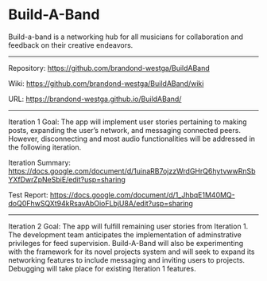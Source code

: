 # Build-A-Band
Build-a-band is a networking hub for all musicians for 
collaboration and feedback on their creative endeavors.
***
Repository: https://github.com/brandond-westga/BuildABand

Wiki: https://github.com/brandond-westga/BuildABand/wiki

URL: https://brandond-westga.github.io/BuildABand/
***
Iteration 1 Goal:
The app will implement user stories pertaining to making posts, 
expanding the user’s network, and messaging connected peers. 
However, disconnecting and most audio functionalities will 
be addressed in the following iteration.

Iteration Summary: https://docs.google.com/document/d/1uinaRB7ojzzWrdGHrQ6hytvwwRnSbYXfDwrZpNeSbiE/edit?usp=sharing

Test Report: https://docs.google.com/document/d/1_JhbqE1M40MQ-doQ0FhwSQXt94kRsavAbOioFLbjU8A/edit?usp=sharing
***
Iteration 2 Goal: 
The app will fulfill remaining user stories from Iteration 1.
The development team anticipates the implementation of 
adminstrative privileges for feed supervision. Build-A-Band
will also be experimenting with the framework for its novel
projects system and will seek to expand its networking features
to include messaging and inviting users to projects.
Debugging will take place for existing Iteration 1 features.
